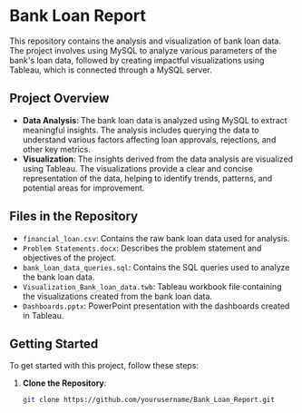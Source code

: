 # Bank Loan Report

This repository contains the analysis and visualization of bank loan data. The project involves using MySQL to analyze various parameters of the bank's loan data, followed by creating impactful visualizations using Tableau, which is connected through a MySQL server.

## Project Overview

- **Data Analysis**: The bank loan data is analyzed using MySQL to extract meaningful insights. The analysis includes querying the data to understand various factors affecting loan approvals, rejections, and other key metrics.
- **Visualization**: The insights derived from the data analysis are visualized using Tableau. The visualizations provide a clear and concise representation of the data, helping to identify trends, patterns, and potential areas for improvement.

## Files in the Repository

- `financial_loan.csv`: Contains the raw bank loan data used for analysis.
- `Problem Statements.docx`: Describes the problem statement and objectives of the project.
- `bank_loan_data_queries.sql`: Contains the SQL queries used to analyze the bank loan data.
- `Visualization_Bank_loan_data.twb`: Tableau workbook file containing the visualizations created from the bank loan data.
- `Dashboards.pptx`: PowerPoint presentation with the dashboards created in Tableau.

## Getting Started

To get started with this project, follow these steps:

1. **Clone the Repository**: 
   ```bash
   git clone https://github.com/yourusername/Bank_Loan_Report.git
